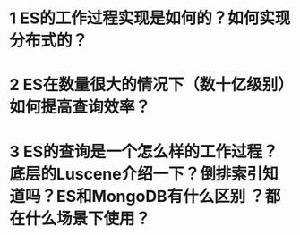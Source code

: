 # 1 ES的工作过程实现是如何的？如何实现分布式的？



# 2 ES在数量很大的情况下（数十亿级别）如何提高查询效率？



# 3 ES的查询是一个怎么样的工作过程？底层的Luscene介绍一下？倒排索引知道吗？ES和MongoDB有什么区别 ？都在什么场景下使用？



